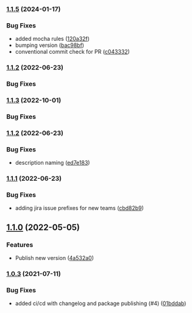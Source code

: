 ### [1.1.5](https://github.com/tfso/eslint-config-tfso/compare/v1.1.2...v1.1.5) (2024-01-17)

### Bug Fixes

* added mocha rules ([120a32f](https://github.com/tfso/eslint-config-tfso/commit/120a32fd5988e5612db24f0d05be086b3ff92caa))
* bumping version ([bac98bf](https://github.com/tfso/eslint-config-tfso/commit/bac98bfd9859ca48b34c71b848f092f2e6ee44b3))
* conventional commit check for PR ([c043332](https://github.com/tfso/eslint-config-tfso/commit/c04333222952cd34028054bc1326694c28cc16f3))

### [1.1.2](https://github.com/tfso/eslint-config-tfso/compare/v1.1.1...v1.1.2) (2022-06-23)

### Bug Fixes

### [1.1.3](https://github.com/tfso/eslint-config-tfso/compare/v1.1.2...v1.1.3) (2022-10-01)

### Bug Fixes

### [1.1.2](https://github.com/tfso/eslint-config-tfso/compare/v1.1.1...v1.1.2) (2022-06-23)

### Bug Fixes

* description naming ([ed7e183](https://github.com/tfso/eslint-config-tfso/commit/ed7e183ff33fbc0a6a6b981fb04b9497fe4ac572))

### [1.1.1](https://github.com/tfso/eslint-config-tfso/compare/v1.1.0...v1.1.1) (2022-06-23)


### Bug Fixes

* adding jira issue prefixes for new teams ([cbd82b9](https://github.com/tfso/eslint-config-tfso/commit/cbd82b99188b1bcd7774e7b49a33dd5b8c3e9404))

## [1.1.0](https://github.com/tfso/eslint-config-tfso/compare/v1.0.3...v1.1.0) (2022-05-05)


### Features

* Publish new version ([4a532a0](https://github.com/tfso/eslint-config-tfso/commit/4a532a09e13996811e2efe95ef389653336138bb))

### [1.0.3](https://github.com/tfso/eslint-config-tfso/compare/01bddab96320b80d6a5b8096b03c89bc4818deaf...v1.0.3) (2021-07-11)


### Bug Fixes

* added ci/cd with changelog and package publishing (#4) ([01bddab](https://github.com/tfso/eslint-config-tfso/commit/01bddab96320b80d6a5b8096b03c89bc4818deaf))

